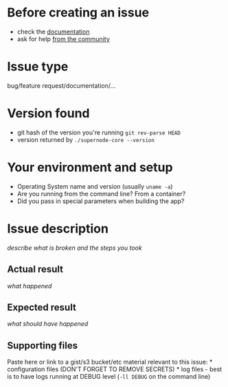 # Before creating an issue
 * check the [documentation](https://www.supernode.org/developers/)
 * ask for help [from the community](https://www.supernode.org/community/)

# Issue type
  bug/feature request/documentation/...

# Version found
  * git hash of the version you're running `git rev-parse HEAD`
  * version returned by `./supernode-core --version`

# Your environment and setup
  * Operating System name and version (usually `uname -a`)
  * Are you running from the command line? From a container?
  * Did you pass in special parameters when building the app?

# Issue description
 *describe what is broken and the steps you took*

## Actual result
 *what happened*

## Expected result
 *what should have happened*

## Supporting files
 Paste here or link to a gist/s3 bucket/etc material relevant to this issue:
    * configuration files (DON'T FORGET TO REMOVE SECRETS)
    * log files - best is to have logs running at DEBUG level (`-ll DEBUG` on the command line)


